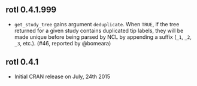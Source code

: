 ## rotl 0.4.1.999

* `get_study_tree` gains argument `deduplicate`. When `TRUE`, if the tree
  returned for a given study contains duplicated tip labels, they will be made
  unique before being parsed by NCL by appending a suffix (`_1`, `_2`, `_3`,
  etc.). (#46, reported by @bomeara)

## rotl 0.4.1

* Initial CRAN release on July, 24th 2015

